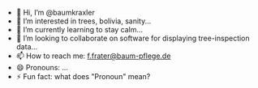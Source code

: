 - 👋 Hi, I’m @baumkraxler
- 👀 I’m interested in trees, bolivia, sanity...
- 🌱 I’m currently learning to stay calm...
- 💞️ I’m looking to collaborate on software for displaying tree-inspection data...
- 📫 How to reach me: f.frater@baum-pflege.de
- 😄 Pronouns: ...
- ⚡ Fun fact: what does "Pronoun" mean?

<!---
baumkraxler/baumkraxler is a ✨ special ✨ repository because its `README.md` (this file) appears on your GitHub profile.
You can click the Preview link to take a look at your changes.
--->
